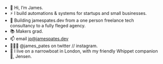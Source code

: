 - 👋 Hi, I’m James. 
- ⚡ I build automations & systems for startups and small businesses.
- 🌱 Building jamespates.dev from a one person freelance tech consultancy to a fully fleged agency.
- 📚 Makers grad.
- 📫 email jp@jamespates.dev
- 🧑🏼‍💻 @james_pates on twitter // instagram.
- 🚤 I live on a narrowboat in London, with my friendly Whippet companion 🐶, Jensen. 
<!---
jpates1/jpates1 is a ✨ special ✨ repository because its `README.md` (this file) appears on your GitHub profile.
You can click the Preview link to take a look at your changes.
--->
